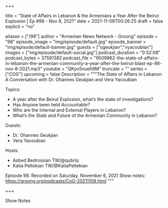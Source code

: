 
+++

title = "State of Affairs in Lebanon & the Armenians a Year After the Beirut Explosion | Ep #98 - Nov 8, 2021"
date = 2021-11-08T00:26:25
draft = false
explicit = "no"

aliases = ["/98"]
author = "Armenian News Network - Groong"
episode = "98"
episode_image = "img/episode/default.jpg"
episode_banner = "img/episode/default-banner.jpg"
guests = ["ogeukjian","vyacoubian"]
images = ["img/episode/default-social.jpg"]
podcast_duration = "0:52:08"
podcast_bytes = 37591382
podcast_file = "9509962-the-state-of-affairs-in-lebanon-the-armenian-community-a-year-after-the-beirut-blast-ep-98-nov-8-2021.mp3"
youtube = "QKyo5nueh9M"
truncate = ""
series = ["COG"]
upcoming = false
Description = """The State of Affairs in Lebanon
A Conversation with Dr. Ohannes Geukjian and Vera Yacoubian

Topics:
* A year after the Beirut Explosion, what’s the state of investigations?
* Has Anyone been held Accountable?
* Who are the Internal and External Players in Lebanon?
* What’s the State and Future of the Armenian Community in Lebanon?

Guests:
* Dr. Ohannes Geukjian
* Vera Yacoubian

Hosts:
* Asbed Bedrossian TW/@qubriq
* Katia Peltekian TW/@KatiaPeltekian

Episode 98: Recorded on Saturday, November 6, 2021
Show notes: https://groong.org/podcasts/CoG-20211108.html
"""

+++

Show Notes

